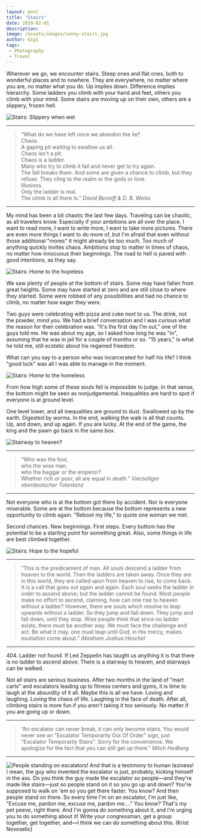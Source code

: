 ```yaml
---
layout: post
title: "Stairs"
date: 2019-02-01
description:
image: /assets/images/sunny-stairs.jpg
author: Gigi
tags:
 - Photography
 - Travel
---
```


Wherever we go, we encounter stairs. Steep ones and flat ones, both to wonderful places and to nowhere. They are everywhere, no matter where you are, no matter what you do. Up implies down. Difference implies hierarchy. Some ladders you climb with your hand and feet, others you climb with your mind. Some stairs are moving up on their own, others are a slippery, frozen hell.

![Stairs: Slippery when wet](/assets/images/icy-stairs.jpg#full)

----

<blockquote>
  “What do we have left once we abandon the lie?<br/>
  Chaos.<br/>
  A gaping pit waiting to swallow us all.<br/>
  Chaos isn't a pit.<br/>
  Chaos is a ladder.<br/>
  Many who try to climb it fail and never get to try again.<br/>
  The fall breaks them. And some are given a chance to climb, but they refuse. They cling to the realm or the gods or love.<br/>
  Illusions.<br/>
  Only the ladder is real.<br/>
  The climb is all there is.”
  <cite>David Benioff & D. B. Weiss</cite>
</blockquote>

----

My mind has been a bit chaotic the last few days. Traveling can be chaotic, as all travelers know. Especially if your ambitions are all over the place. I want to read more, I want to write more, I want to take more pictures. There are even more things I want to do more of, but I'm afraid that even without those additional "mores" it might already be too much. Too much of anything quickly invites chaos. Ambitions stop to matter in times of chaos, no matter how innocuous their beginnings. The road to hell is paved with good intentions, as they say.

![Stairs: Home to the hopeless](/assets/images/homeless-stairs.jpg#full)

We saw plenty of people at the bottom of stairs. Some may have fallen from great heights. Some may have started at zero and are still close to where they started. Some were robbed of any possibilities and had no chance to climb, no matter how eager they were.

Two guys were celebrating with pizza and coke next to us. The drink, not the powder, mind you. We had a brief conversation and I was curious what the reason for their celebration was. "It's the first day I'm out," one of the guys told me. He was about my age, so I asked how long he was "in", assuming that he was in jail for a couple of months or so. "15 years," is what he told me, still ecstatic about his regained freedom.

What can you say to a person who was incarcerated for half his life? I think "good luck" was all I was able to manage in the moment.


![Stairs: Home to the homeless](/assets/images/nosering-stairs.jpg#full)

From how high some of these souls fell is impossible to judge. In that sense, the bottom might be seen as nonjudgemental. Inequalities are hard to spot if everyone is at ground level.

One level lower, and all inequalities are ground to dust. Swallowed up by the earth. Digested by worms. In the end, walking the walk is all that counts. Up, and down, and up again. If you are lucky. At the end of the game, the king and the pawn go back in the same box.

![Stairway to heaven?](/assets/images/cemetery.jpg#full)

----

<blockquote>
  “Who was the fool,<br/>
  who the wise man,<br/>
  who the beggar or the emperor?<br/>
  Whether rich or poor, all are equal in death.”
  <cite>Vierzeiliger oberdeutscher Totentanz</cite>
</blockquote>

----

Not everyone who is at the bottom got there by accident. Nor is everyone miserable. Some are at the bottom because the bottom represents a new opportunity to climb again. "Reboot my life," to quote one woman we met.

Second chances. New beginnings. First steps. Every bottom has the potential to be a starting point for something great. Also, some things in life are best climbed together.

![Stairs: Hope to the hopeful](/assets/images/wedding-stairs.jpg#full)

----

<blockquote>
  “This is the predicament of man. All souls descend a ladder from heaven to the world. Then the ladders are taken away. Once they are in this world, they are called upon from heaven to rise, to come back. It is a call that goes out again and again. Each soul seeks the ladder in order to ascend above; but the ladder cannot be found. Most people make no effort to ascend, claiming, how can one rise to heaven without a ladder? However, there are souls which resolve to leap upwards without a ladder. So they jump and fall down. They jump and fall down, until they stop. Wise people think that since no ladder exists, there must be another way. We must face the challenge and act. Be what it may, one must leap until God, in His mercy, makes exultation come about.”
  <cite>Abraham Joshua Heschel</cite>
</blockquote>

----

404\. Ladder not found. If Led Zeppelin has taught us anything it is that there is no ladder to ascend above. There is a stairway to heaven, and stairways can be walked.

Not all stairs are serious business. After two months in the land of "mart carts" and escalators leading up to fitness centers and gyms, it is time to laugh at the absurdity of it all. Maybe this is all we have. Loving and laughing. Loving the chaos of life. Laughing in the face of death. After all, climbing stairs is more fun if you aren't taking it too seriously. No matter if you are going up or down.

----

<blockquote>
  “An escalator can never break, it can only become stairs. You would never see an "Escalator Temporarily Out Of Order" sign, just "Escalator Temporarily Stairs". Sorry for the convenience. We apologize for the fact that you can still get up there.”
  <cite>Mitch Hedberg</cite>
</blockquote>

----


![People standing on escalators!  And that is a testimony to human laziness!  I mean, the guy who invented the escalator is just, probably, kicking himself in the ass.  Do you think the guy made the escalator so people—and they're made like stairs—just so people stand on it so you go up and down?  You're supposed to walk on 'em so you get there faster.  You know?  And then people stand on there.  So every time I'm on an escalator, I'm just like, "Excuse me, pardon me, excuse me, pardon me…."  You know?  That's my pet peeve, right there.  And I'm gonna do something about it, and I'm urging you to do something about it!  Write your congressman, get a group together, get together, and—I think we can do something about this. (Krist Novoselic)](/assets/images/escalator-stairs.jpg#full)
